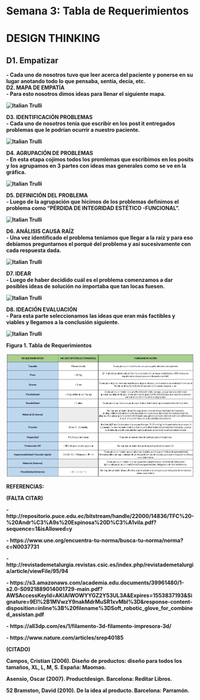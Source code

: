 <p align="center"> <h1>Semana 3: Tabla de Requerimientos</h1><p>
<h1>DESIGN THINKING</h1><p>
<div class="introduction">
<h2> D1. Empatizar </h2>
<b>  - Cada uno de nosotros tuvo que leer acerca del paciente y ponerse en su lugar anotando todo lo que pensaba, sentía, decía, etc.<br>
<b>D2. MAPA DE EMPATÍA<br>
<b>  - Para esto nosotros dimos ideas para llenar el siguiente mapa.<br>
<p>
 
<p><img src="http://i66.tinypic.com/35l6qyr.jpg" alt="Italian Trulli"><p>

<p>
<b>D3. IDENTIFICACIÓN PROBLEMAS<br>
<b>  - Cada uno de nosotros tenía que escribir en los post it entregados problemas que le podrían ocurrir a nuestro paciente.<br>
 <p>
 
<p><img src="http://i67.tinypic.com/33optls.png" alt="Italian Trulli"><p>

<p>
<b>D4. AGRUPACIÓN DE PROBLEMAS<br>
<b>  - En esta etapa cojimos todos los promlemas que escribimos en los posits y los agrupamos en 3 partes con ideas mas generales como se ve en la gráfica.<br>
 <p>
 
<p><img src="http://i65.tinypic.com/35c0t28.png" alt="Italian Trulli"><p>

<p>
<b>D5. DEFINICIÓN DEL PROBLEMA<br>
<b>  - Luego de la agrupación que hicimos de los problemas definimos el problema como “PÉRDIDA DE INTEGRIDAD ESTÉTICO -FUNCIONAL”.<br>
 <p>
 
<p><img src="http://i63.tinypic.com/azcv45.png" alt="Italian Trulli"><p>

<p>
<b>D6. ANÁLISIS CAUSA RAÍZ<br>
<b>  - Una vez identificado el problema teníamos que llegar a la raíz y para eso debíamos preguntarnos el porqué del problema y así sucesivamente con cada respuesta dada.<br>
 <p>
 
<p><img src="http://i66.tinypic.com/33p92eq.png" alt="Italian Trulli"><p>

<p>
<b>D7. IDEAR<br>
<b>  - Luego de haber decidido cuál es el problema comenzamos a dar posibles ideas de solución no importaba que tan locas fuesen.<br>
  <p>
 
<p><img src="http://i63.tinypic.com/2u8xxnd.png" alt="Italian Trulli"><p>

<p>
<b>D8. IDEACIÓN EVALUACIÓN<br>
<b>  - Para esta parte seleccionamos las ideas que eran más factibles y viables y llegamos a la conclusión siguiente.<br>
  <p>
 
<p><img src="http://i67.tinypic.com/2im2o03.png" alt="Italian Trulli"><p>

<p>
<b>Figura 1. Tabla de Requerimientos </b>
   <center>
  <img src="img/tablaR.jpg" alt="" class="img-fluid img-rounded">
</center>
<p> REFERENCIAS:</p>
<p>(FALTA CITAR)</p>
<p>- http://repositorio.puce.edu.ec/bitstream/handle/22000/14836/TFC%20-%20Andr%C3%A9s%20Espinosa%20D%C3%A1vila.pdf?sequence=1&isAllowed=y</p>
<p>- https://www.une.org/encuentra-tu-norma/busca-tu-norma/norma?c=N0037731</p>
<p>- http://revistademetalurgia.revistas.csic.es/index.php/revistademetalurgia/article/viewFile/95/94</p>
<p>- https://s3.amazonaws.com/academia.edu.documents/39961480/1-s2.0-S0921889014001729-main.pdf?AWSAccessKeyId=AKIAIWOWYYGZ2Y53UL3A&Expires=1553837193&Signature=9El%2B1MVwzY9nakMdrMuSR1xvMbI%3D&response-content-disposition=inline%3B%20filename%3DSoft_robotic_glove_for_combined_assistan.pdf</p>
<p>- https://all3dp.com/es/1/filamento-3d-filamento-impresora-3d/</p>
<p>- https://www.nature.com/articles/srep40185</p>
<p>(CITADO)</p>
<p> Campos, Cristian (2006). Diseño de productos: diseño para todos los tamaños, XL, L, M, S. España: Maomao.</p>
<p> Asensio, Oscar (2007). Productdesign. Barcelona: Reditar Libros.</p>
<p>52 Bramston, David (2010). De la idea al producto. Barcelona: Parramón.</p>


